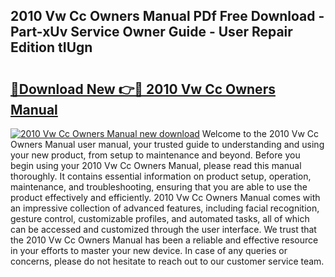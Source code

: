 ## 2010 Vw Cc Owners Manual PDf Free Download - Part-xUv Service Owner Guide - User Repair Edition tIUgn

# <h2><a href="http://bc22659.oget.top/?id=2010+Vw+Cc+Owners+Manual">🔗Download New 👉🔴 2010 Vw Cc Owners Manual</a></h2>

[![2010 Vw Cc Owners Manual new download](https://i.imgur.com/5g1atiW.png)](http://bc22659.oget.top/?id=2010+Vw+Cc+Owners+Manual)
Welcome to the 2010 Vw Cc Owners Manual user manual, your trusted guide to understanding and using your new product, from setup to maintenance and beyond. Before you begin using your 2010 Vw Cc Owners Manual, please read this manual thoroughly. It contains essential information on product setup, operation, maintenance, and troubleshooting, ensuring that you are able to use the product effectively and efficiently. 2010 Vw Cc Owners Manual comes with an impressive collection of advanced features, including facial recognition, gesture control, customizable profiles, and automated tasks, all of which can be accessed and customized through the user interface. We trust that the 2010 Vw Cc Owners Manual has been a reliable and effective resource in your efforts to master your new device. In case of any queries or concerns, please do not hesitate to reach out to our customer service team.
